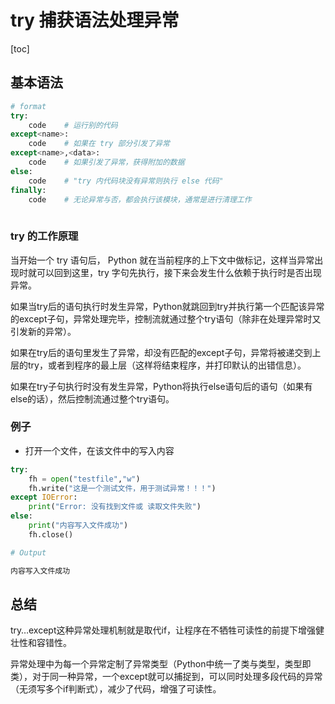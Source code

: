 # try 捕获语法处理异常

[toc]

## 基本语法

```python
# format
try:
    code	# 运行别的代码
except<name>:
    code	# 如果在 try 部分引发了异常
except<name>,<data>:
    code	# 如果引发了异常，获得附加的数据
else:
    code 	# "try 内代码块没有异常则执行 else 代码"
finally:
    code 	# 无论异常与否，都会执行该模块，通常是进行清理工作
    
```

### try 的工作原理

当开始一个 try 语句后， Python 就在当前程序的上下文中做标记，这样当异常出现时就可以回到这里，try 字句先执行，接下来会发生什么依赖于执行时是否出现异常。

如果当try后的语句执行时发生异常，Python就跳回到try并执行第一个匹配该异常的except子句，异常处理完毕，控制流就通过整个try语句（除非在处理异常时又引发新的异常）。

如果在try后的语句里发生了异常，却没有匹配的except子句，异常将被递交到上层的try，或者到程序的最上层（这样将结束程序，并打印默认的出错信息）。

如果在try子句执行时没有发生异常，Python将执行else语句后的语句（如果有else的话），然后控制流通过整个try语句。

### 例子

- 打开一个文件，在该文件中的写入内容

```python
try:
    fh = open("testfile","w")
    fh.write("这是一个测试文件，用于测试异常！！！")
except IOError:
    print("Error: 没有找到文件或 读取文件失败")
else:
    print("内容写入文件成功")
    fh.close()
```

```python
# Output

内容写入文件成功
```

## 总结

try…except这种异常处理机制就是取代if，让程序在不牺牲可读性的前提下增强健壮性和容错性。

异常处理中为每一个异常定制了异常类型（Python中统一了类与类型，类型即类），对于同一种异常，一个except就可以捕捉到，可以同时处理多段代码的异常（无须写多个if判断式），减少了代码，增强了可读性。